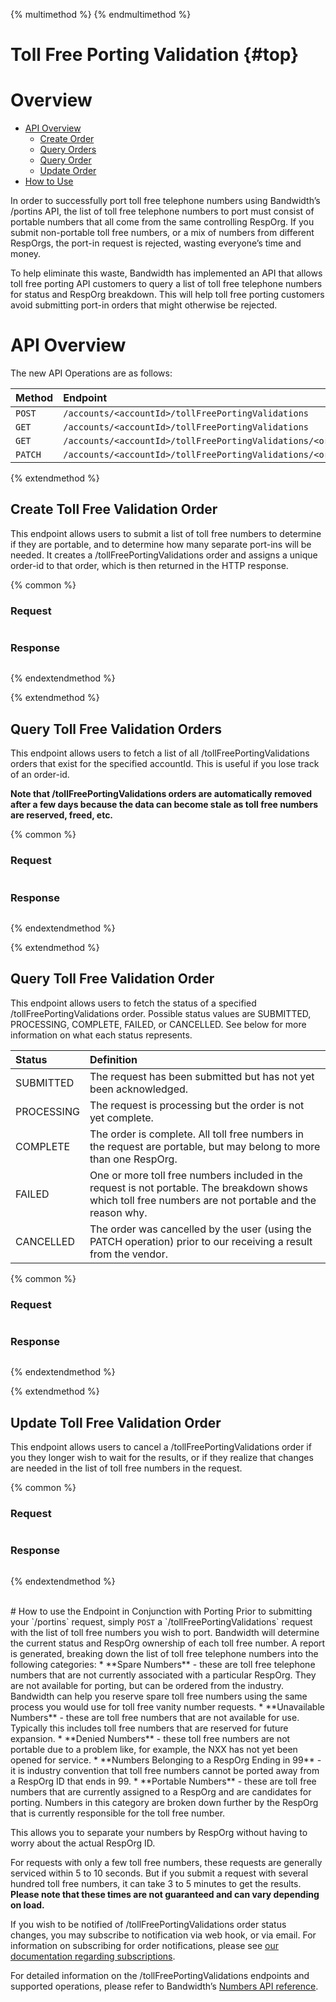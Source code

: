 {% multimethod %}
{% endmultimethod %}

# Toll Free Porting Validation {#top}

# Overview
  * [API Overview](#api-overview)
    * [Create Order](#create-toll-free-validation-order)
    * [Query Orders](#query-toll-free-validation-orders)
    * [Query Order](#query-toll-free-validation-order)
    * [Update Order](#update-toll-free-validation-order)
  * [How to Use](#how-to-use-the-endpoint-in-conjunction-with-porting)


In order to successfully port toll free telephone numbers using Bandwidth’s /portins API, the list of toll free telephone numbers to port must consist of portable numbers that all come from the same controlling RespOrg. If you submit non-portable toll free numbers, or a mix of numbers from different RespOrgs, the port-in request is rejected, wasting everyone’s time and money.

To help eliminate this waste, Bandwidth has implemented an API that allows toll free porting API customers to query a list of toll free telephone numbers for status and RespOrg breakdown.  This will help toll free porting customers avoid submitting port-in orders that might otherwise be rejected.

# API Overview
The new API Operations are as follows:

| Method                           | Endpoint                                                     |
|:---------------------------------|:-------------------------------------------------------------|
| <code class="post">POST</code>   | `/accounts/<accountId>/tollFreePortingValidations`           |
| <code class="get">GET</code>     | `/accounts/<accountId>/tollFreePortingValidations`           |
| <code class="get">GET</code>     | `/accounts/<accountId>/tollFreePortingValidations/<orderId>` |
| <code class="patch">PATCH</code> | `/accounts/<accountId>/tollFreePortingValidations/<orderId>` |

{% extendmethod %}
## Create Toll Free Validation Order
This endpoint allows users to submit a list of toll free numbers to determine if they are portable, and to determine how many separate port-ins will be needed. It creates a /tollFreePortingValidations order and assigns a unique order-id to that order, which is then returned in the HTTP response.

{% common %}
### Request
```http
```

### Response
```xml
```

{% endextendmethod %}


{% extendmethod %}
## Query Toll Free Validation Orders
This endpoint allows users to fetch a list of all /tollFreePortingValidations orders that exist for the specified accountId. This is useful if you lose track of an order-id.

**Note that /tollFreePortingValidations orders are automatically removed after a few days because the data can become stale as toll free numbers are reserved, freed, etc.**

{% common %}
### Request
```http
```

### Response
```xml
```

{% endextendmethod %}

{% extendmethod %}
## Query Toll Free Validation Order
This endpoint allows users to fetch the status of a specified /tollFreePortingValidations order. Possible status values are SUBMITTED, PROCESSING, COMPLETE, FAILED, or CANCELLED. See below for more information on what each status represents.

| Status     | Definition |
|:-----------|:-----------|
| SUBMITTED  | The request has been submitted but has not yet been acknowledged. |
| PROCESSING | The request is processing but the order is not yet complete. |
| COMPLETE   | The order is complete.  All toll free numbers in the request are portable, but may belong to more than one RespOrg. |
| FAILED     | One or more toll free numbers included in the request is not portable.  The breakdown shows which toll free numbers are not portable and the reason why. |
| CANCELLED  | The order was cancelled by the user (using the PATCH operation) prior to our receiving a result from the vendor. |

{% common %}
### Request
```http
```

### Response
```xml
```

{% endextendmethod %}

{% extendmethod %}
## Update Toll Free Validation Order
This endpoint allows users to cancel a /tollFreePortingValidations order if you they longer wish to wait for the results, or if they realize that changes are needed in the list of toll free numbers in the request.

{% common %}
### Request
```http
```

### Response
```xml
```

{% endextendmethod %}

<br>
# How to use the Endpoint in Conjunction with Porting
Prior to submitting your `/portins` request, simply <code class="post">POST</code> a `/tollFreePortingValidations` request with the list of toll free numbers you wish to port.  Bandwidth will determine the current status and RespOrg ownership of each toll free number. A report is generated, breaking down the list of toll free telephone numbers into the following categories:
  * **Spare Numbers** - these are toll free telephone numbers that are not currently associated with a particular RespOrg. They are not available for porting, but can be ordered from the industry.  Bandwidth can help you reserve spare toll free numbers using the same process you would use for toll free vanity number requests.
  * **Unavailable Numbers** - these are toll free numbers that are not available for use.  Typically this includes toll free numbers that are reserved for future expansion.
  * **Denied Numbers** - these toll free numbers are not portable due to a problem like, for example, the NXX has not yet been opened for service.
  * **Numbers Belonging to a RespOrg Ending in 99** - it is industry convention that toll free numbers cannot be ported away from a RespOrg ID that ends in 99.
  * **Portable Numbers** - these are toll free numbers that are currently assigned to a RespOrg and are candidates for porting.  Numbers in this category are broken down further by the RespOrg that is currently responsible for the toll free number.

This allows you to separate your numbers by RespOrg without having to worry about the actual RespOrg ID.

For requests with only a few toll free numbers, these requests are generally serviced within 5 to 10 seconds.  But if you submit a request with several hundred toll free numbers, it can take 3 to 5 minutes to get the results. **Please note that these times are not guaranteed and can vary depending on load.**

If you wish to be notified of /tollFreePortingValidations order status changes, you may subscribe to notification via web hook, or via email.  For information on subscribing for order notifications, please see [our documentation regarding subscriptions](./account/subscriptions/about.md).

For detailed information on the /tollFreePortingValidations endpoints and supported operations, please refer to Bandwidth’s [Numbers API reference](./apiReference.md).
